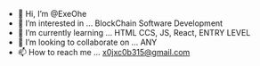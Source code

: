 - 👋 Hi, I’m @ExeOhe
- 👀 I’m interested in ... BlockChain Software Development
- 🌱 I’m currently learning ... HTML CCS, JS, React, ENTRY LEVEL
- 💞️ I’m looking to collaborate on ... ANY
- 📫 How to reach me ... x0jxc0b315@gmail.com

<!---
ExeOhe/ExeOhe is a ✨ special ✨ repository because its `README.md` (this file) appears on your GitHub profile.
You can click the Preview link to take a look at your changes.
--->
